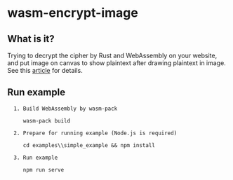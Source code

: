 # wasm-encrypt-image

## What is it?
Trying to decrypt the cipher by Rust and WebAssembly on your website, and put image on canvas to show plaintext after drawing plaintext in image.  
See this [article](https://juejin.cn/post/7080528388984668197/) for details.

## Run example
```
  1. Build WebAssembly by wasm-pack

     wasm-pack build

  2. Prepare for running example (Node.js is required)

     cd examples\\simple_example && npm install

  3. Run example

     npm run serve
```